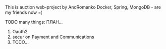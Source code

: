 This is auction web-project by AndRomanko
Docker, Spring, MongoDB - are my friends now =)

TODO many things: ПЛАН...

1. Oauth2
2. secur on Payment and Communications
3. TODO...
